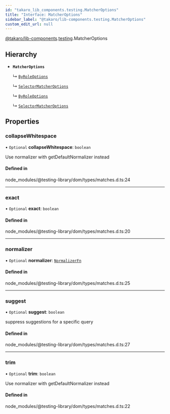 ```yaml
---
id: "takaro_lib_components.testing.MatcherOptions"
title: "Interface: MatcherOptions"
sidebar_label: "@takaro/lib-components.testing.MatcherOptions"
custom_edit_url: null
---
```


[@takaro/lib-components](../modules/takaro_lib_components.md).[testing](../namespaces/takaro_lib_components.testing.md).MatcherOptions

## Hierarchy

- **`MatcherOptions`**

  ↳ [`ByRoleOptions`](takaro_lib_components.testing.queries.ByRoleOptions.md)

  ↳ [`SelectorMatcherOptions`](takaro_lib_components.testing.queryHelpers.SelectorMatcherOptions.md)

  ↳ [`ByRoleOptions`](takaro_lib_components.testing.ByRoleOptions.md)

  ↳ [`SelectorMatcherOptions`](takaro_lib_components.testing.SelectorMatcherOptions.md)

## Properties

### collapseWhitespace

• `Optional` **collapseWhitespace**: `boolean`

Use normalizer with getDefaultNormalizer instead

#### Defined in

node_modules/@testing-library/dom/types/matches.d.ts:24

___

### exact

• `Optional` **exact**: `boolean`

#### Defined in

node_modules/@testing-library/dom/types/matches.d.ts:20

___

### normalizer

• `Optional` **normalizer**: [`NormalizerFn`](../namespaces/takaro_lib_components.testing.md#normalizerfn)

#### Defined in

node_modules/@testing-library/dom/types/matches.d.ts:25

___

### suggest

• `Optional` **suggest**: `boolean`

suppress suggestions for a specific query

#### Defined in

node_modules/@testing-library/dom/types/matches.d.ts:27

___

### trim

• `Optional` **trim**: `boolean`

Use normalizer with getDefaultNormalizer instead

#### Defined in

node_modules/@testing-library/dom/types/matches.d.ts:22
